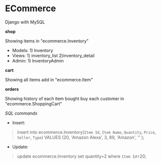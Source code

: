 # ECommerce
Django with MySQL

**shop**

Showing items in "ecommerce.Inventory" 
- Models: 1) Inventory
- Views: 1) inventory_list  2)inventory_detail
- Admin: 1) InventoryAdmin 


**cart**


Showing all items add in "ecommerce.Item"





**orders**

Showing history of each item bought buy each customer in "ecommerce.ShoppingCart"






_SQL commands_ 	

- Insert:
> insert into ecommerce.Inventory(`Item Id`, `Item Name`, `Quantity`, `Price`, `Seller`, `Type`) 
> VALUES (20, 'Amazon Alexa', 3, 89, 'Amazon', '' );
- Update:
> update ecommerce.Inventory set quantity=2 where `Item Id`=20;

